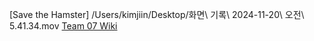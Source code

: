 [Save the Hamster]
/Users/kimjiin/Desktop/화면\ 기록\ 2024-11-20\ 오전\ 5.41.34.mov 
[Team 07 Wiki](https://github.com/2024FALL-SWPP/team-project-for-2024-fall-swpp-team-07/wiki)
